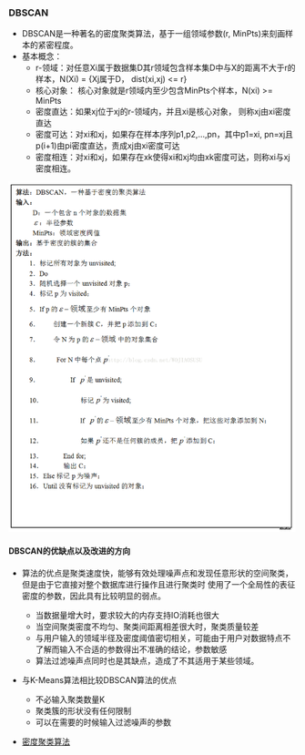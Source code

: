 


### DBSCAN 

* DBSCAN是一种著名的密度聚类算法，基于一组领域参数(r, MinPts)来刻画样本的紧密程度。
* 基本概念：
    * r-领域：对任意Xi属于数据集D其r领域包含样本集D中与X的距离不大于r的样本，N(Xi) = {Xj属于D， dist(xi,xj) <= r}
    * 核心对象： 核心对象就是r领域内至少包含MinPts个样本，N(xi) >= MinPts
    * 密度直达：如果xj位于xj的r-领域内，并且xi是核心对象， 则称xj由xi密度直达
    * 密度可达：对xi和xj，如果存在样本序列p1,p2,...,pn，其中p1=xi, pn=xj且p(i+1)由pi密度直达，责成xj由xi密度可达
    * 密度相连：对xi和xj，如果存在xk使得xi和xj均由xk密度可达，则称xi与xj密度相连。
   
![](readme/DBSCAN.png)

#### DBSCAN的优缺点以及改进的方向

* 算法的优点是聚类速度快，能够有效处理噪声点和发现任意形状的空间聚类，但是由于它直接对整个数据库进行操作且进行聚类时
使用了一个全局性的表征密度的参数，因此具有比较明显的弱点。
    * 当数据量增大时，要求较大的内存支持IO消耗也很大
    * 当空间聚类密度不均匀、聚类间距离相差很大时，聚类质量较差
    * 与用户输入的领域半径及密度阈值密切相关，可能由于用户对数据特点不了解而输入不合适的参数得出不准确的结论，参数敏感
    * 算法过滤噪声点同时也是其缺点，造成了不其适用于某些领域。
* 与K-Means算法相比较DBSCAN算法的优点
    * 不必输入聚类数量K
    * 聚类簇的形状没有任何限制
    * 可以在需要的时候输入过滤噪声的参数
    
* [密度聚类算法](https://blog.csdn.net/wojiaosusu/article/details/57403386)


